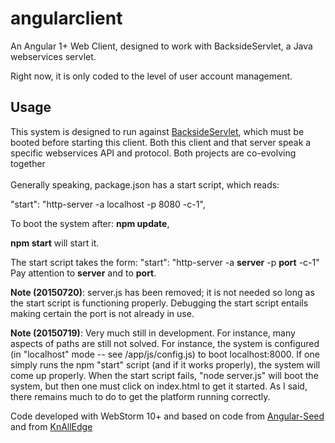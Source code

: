# angularclient
An Angular 1+ Web Client, designed to work with BacksideServlet, a Java webservices servlet.

Right now, it is only coded to the level of user account management.

## Usage ##
This system is designed to run against [BacksideServlet](BacksideServlet "https://github.com/KnowledgeGarden/BacksideServlet"), which must be booted before starting this client. Both this client and that server speak a specific webservices API and protocol. Both projects are co-evolving together<br/><br/>
Generally speaking, package.json has a start script, which reads:

"start": "http-server -a localhost -p 8080 -c-1",

To boot the system after:
**npm update**,

**npm start**  will start it.

The start script takes the form:
"start": "http-server -a  **server** -p **port** -c-1"
Pay attention to **server** and to **port**.

**Note (20150720)**: server.js has been removed; it is not needed so long as the start script is functioning properly. Debugging the start script entails making certain the port is not already in use.

**Note (20150719)**: Very much still in development. For instance, many aspects of paths are still not solved. For instance, the system is configured (in "localhost" mode -- see /app/js/config.js) to boot localhost:8000. If one simply runs the npm "start" script (and if it works properly), the system will come up properly. When the start script fails, "node server.js" will boot the system, but then one must click on index.html to get it started. As I said, there remains much to do to get the platform running correctly.
 

Code developed with WebStorm 10+ and based on code from [Angular-Seed](Angular-Seed "https://github.com/angular/angular-seed") and from [KnAllEdge](KnAllEdge "https://github.com/mprinc/KnAllEdge")
